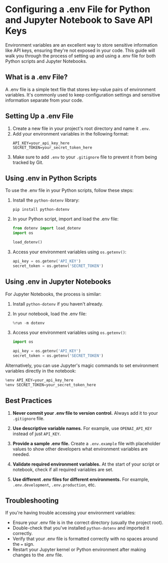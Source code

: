 # Configuring a .env File for Python and Jupyter Notebook to Save API Keys 

Environment variables are an excellent way to store sensitive information like API keys, ensuring they're not exposed in your code. This guide will walk you through the process of setting up and using a .env file for both Python scripts and Jupyter Notebooks.

## What is a .env File?

A .env file is a simple text file that stores key-value pairs of environment variables. It's commonly used to keep configuration settings and sensitive information separate from your code.

## Setting Up a .env File

1. Create a new file in your project's root directory and name it `.env`.
2. Add your environment variables in the following format:
   ```
   API_KEY=your_api_key_here
   SECRET_TOKEN=your_secret_token_here
   ```
3. Make sure to add `.env` to your `.gitignore` file to prevent it from being tracked by Git.

## Using .env in Python Scripts

To use the .env file in your Python scripts, follow these steps:

1. Install the `python-dotenv` library:
   ```
   pip install python-dotenv
   ```

2. In your Python script, import and load the .env file:
   ```python
   from dotenv import load_dotenv
   import os

   load_dotenv()
   ```

3. Access your environment variables using `os.getenv()`:
   ```python
   api_key = os.getenv('API_KEY')
   secret_token = os.getenv('SECRET_TOKEN')
   ```

## Using .env in Jupyter Notebooks

For Jupyter Notebooks, the process is similar:

1. Install `python-dotenv` if you haven't already.

2. In your notebook, load the .env file:
   ```python
   %run -m dotenv
   ```

3. Access your environment variables using `os.getenv()`:
   ```python
   import os

   api_key = os.getenv('API_KEY')
   secret_token = os.getenv('SECRET_TOKEN')
   ```

Alternatively, you can use Jupyter's magic commands to set environment variables directly in the notebook:

```python
%env API_KEY=your_api_key_here
%env SECRET_TOKEN=your_secret_token_here
```

## Best Practices

1. **Never commit your .env file to version control.** Always add it to your `.gitignore` file.

2. **Use descriptive variable names.** For example, use `OPENAI_API_KEY` instead of just `API_KEY`.

3. **Provide a sample .env file.** Create a `.env.example` file with placeholder values to show other developers what environment variables are needed.

4. **Validate required environment variables.** At the start of your script or notebook, check if all required variables are set.

5. **Use different .env files for different environments.** For example, `.env.development`, `.env.production`, etc.

## Troubleshooting

If you're having trouble accessing your environment variables:

- Ensure your .env file is in the correct directory (usually the project root).
- Double-check that you've installed `python-dotenv` and imported it correctly.
- Verify that your .env file is formatted correctly with no spaces around the `=` sign.
- Restart your Jupyter kernel or Python environment after making changes to the .env file.
